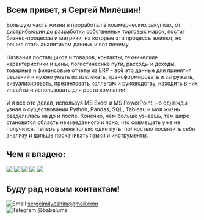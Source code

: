 ## Всем привет, я Сергей Милёшин! 
Большую часть жизни я проработал в коммерческих закупках, от дистрибьюции до разработки собственных торговых марок, постиг бизнес-процессы и метрики, на которые эти процессы влияют, но решил стать аналитиком данных и вот почему.
<br><br> 
Названия поставщиков и товаров, контакты, технические характеристики и цены, логистичесике пути, расходы и доходы, товарные и финансовые отчеты из ERP - всё это данные для принятия решений и нужно уметь их извлекать, трансформировать и загружать, визуализировать, презентовать коллегам и руководству, находить в них инсайты и использовать для роста компании.
<br><br> 
И я всё это делал, используя MS Excel и MS PowerPoint, но однажды узнал о существовании Python, Pandas, SQL, Tableau и моя жизнь разделилась на до и после. Конечно, чем больше узнаешь, тем шире становится область неизведанного и ясно, что совмещать уже не получится. Теперь у меня только один путь: полностью посвятить себя анализу и дальше прокачивать языки и инструменты.
<br>

## Чем я владею: <br> 
<img src="https://img.shields.io/badge/PostgreSQL-316192?style=for-the-badge&logo=postgresql&logoColor=white" /> <img src="https://img.shields.io/badge/Python-FFD43B?style=for-the-badge&logo=python&logoColor=blue" /> <img src="https://img.shields.io/badge/Pandas-2C2D72?style=for-the-badge&logo=pandas&logoColor=white" /> <img src="https://img.shields.io/badge/Numpy-777BB4?style=for-the-badge&logo=numpy&logoColor=white" /> <img src="https://img.shields.io/badge/SciPy-654FF0?style=for-the-badge&logo=SciPy&logoColor=white">
<br>

## Буду рад новым контактам!<br>
![Email](https://img.shields.io/badge/Gmail-D14836?style=for-the-badge&logo=gmail&logoColor=white) sergeimilyoshin@gmail.com <br>
![Telegram](https://img.shields.io/badge/Telegram-2CA5E0?style=for-the-badge&logo=telegram&logoColor=white) @babaluma <br>
